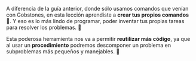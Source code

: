 A diferencia de la guía anterior, donde sólo usamos comandos que venían con Gobstones, en esta lección aprendiste a **crear tus propios comandos** :muscle:. Y eso es lo más lindo de programar, poder inventar tus propias tareas para resolver los problemas. :tada:

Esta poderosa herramienta nos va a permitir **reutilizar más código**, ya que al usar un **procedimiento** podremos descomponer un problema en subproblemas más pequeños y manejables. :star_struck: